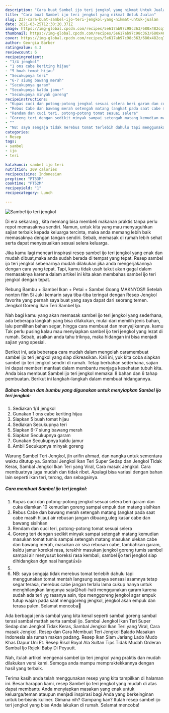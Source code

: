 ```yaml
---
description: "Cara buat Sambel ijo teri jengkol yang nikmat Untuk Jualan"
title: "Cara buat Sambel ijo teri jengkol yang nikmat Untuk Jualan"
slug: 237-cara-buat-sambel-ijo-teri-jengkol-yang-nikmat-untuk-jualan
date: 2021-03-25T12:30:20.371Z
image: https://img-global.cpcdn.com/recipes/5e617ab97c98c363/680x482cq70/sambel-ijo-teri-jengkol-foto-resep-utama.jpg
thumbnail: https://img-global.cpcdn.com/recipes/5e617ab97c98c363/680x482cq70/sambel-ijo-teri-jengkol-foto-resep-utama.jpg
cover: https://img-global.cpcdn.com/recipes/5e617ab97c98c363/680x482cq70/sambel-ijo-teri-jengkol-foto-resep-utama.jpg
author: Georgia Barber
ratingvalue: 4.3
reviewcount: 6
recipeingredient:
- "1/4 jengkol"
- "1 ons cabe keriting hijau"
- "5 buah tomat hijau"
- "Secukupnya teri"
- "6-7 siung bawang merah"
- "Secukupnya garam"
- "Secukupnya kaldu jamur"
- "Secukupnya minyak goreng"
recipeinstructions:
- "Kupas cuci dan potong-potong jengkol sesuai selera beri garam dan cuka diamkan 10 kemudian goreng sampai empuk dan matang sisihkan"
- "Rebus Cabe dan bawang merah setengah matang (angkat pada saat cabe masih hijau) air rebusan jangan dibuang,uleg kasar cabe dan bawang sisihkan"
- "Rendam dan cuci teri, potong-potong tomat sesuai selera"
- "Goreng teri dengan sedikit minyak sampai setengah matang kemudian masukan tomat tumis sampai setengah matang masukan ulekan cabe dan bawang merah, masukan air sisa rebusan cabe, tambahkan garam, kaldu jamur koreksi rasa, terakhir masukan jengkol goreng tumis sambel sampai air menyusut koreksi rasa kembali, sambel ijo teri jengkol siap dihidangkan dgn nasi hangat👍👍"
- ""
- "NB: saya sengaja tidak merebus tomat terlebih dahulu tapi menggunakan tomat mentah langsung supaya sensasi asamnya tetap segar terasa, merebus cabe jangan terlalu lama cukup hanya untuk menghilangkan langunya saja😊hati-hati menggunakan garam karena sudah ada teri yg rasanya asin, tips menggoreng jengkol agar empuk tutup wajan pada saat menggoreng jengkol, jengkol akan empuk dan terasa pulen. Selamat mencoba🙏"
categories:
- Resep
tags:
- sambel
- ijo
- teri

katakunci: sambel ijo teri 
nutrition: 209 calories
recipecuisine: Indonesian
preptime: "PT33M"
cooktime: "PT52M"
recipeyield: "1"
recipecategory: Lunch

---
```



![Sambel ijo teri jengkol](https://img-global.cpcdn.com/recipes/5e617ab97c98c363/680x482cq70/sambel-ijo-teri-jengkol-foto-resep-utama.jpg)

Di era  sekarang , kita memang bisa membeli makanan praktis tanpa perlu repot memasaknya sendiri. Namun, untuk kita yang mau menyuguhkan sajian terbaik kepada keluarga tercinta, maka anda memang lebih baik memasaknya dengan tangan sendiri. Sebab, memasak di rumah lebih sehat serta dapat menyesuaikan sesuai selera keluarga.

Jika kamu lagi mencari inspirasi resep sambel ijo teri jengkol yang enak dan mudah dibuat,maka anda sudah berada di tempat yang tepat. Resep sambel ijo teri jengkol  sebenarnya mudah dilakukan jika anda mengerjakannya dengan cara yang tepat. Tapi, kamu tidak usah takut akan gagal dalam memasaknya 
karena dalam artikel ini kita akan membahas sambel ijo teri jengkol dengan tepat.  

Rebung Bambu + Sambel Ikan + Petai + Sambel Goang MAKNYOS!! Setelah nonton film Si Juki kemarin saya tiba-tiba teringat dengan Resep Jengkol favorite yang pernah saya buat yang saya dapat dari seorang temen. Jengkol Goreng Ikan Teri Sambel Ijo.

Nah bagi kamu yang akan memasak sambel ijo teri jengkol yang sederhana, ada beberapa langkah yang bisa dilakukan, mulai dari memilih jenis bahan, lalu pemilihan bahan segar, hingga cara membuat dan menyajikannya. kamu Tak perlu pusing kalau mau menyiapkan sambel ijo teri jengkol yang lezat di rumah. Sebab, asalkan anda  tahu triknya, maka hidangan ini bisa menjadi sajian yang spesial.

Berikut ini, ada beberapa cara mudah dalam mengolah caramembuat sambel ijo teri jengkol yang siap dikreasikan. Kali ini, yuk kita coba siapkan sambel ijo teri jengkol sendiri di rumah. Tetap berbahan sederhana, sajian ini dapat memberi manfaat dalam membantu menjaga kesehatan tubuh kita. Anda bisa membuat Sambel ijo teri jengkol memakai 8 bahan dan 6 tahap pembuatan. Berikut ini langkah-langkah dalam membuat hidangannya.

<!--inarticleads1-->

##### Bahan-bahan dan bumbu yang digunakan untuk menyiapkan Sambel ijo teri jengkol:

1. Sediakan 1/4 jengkol
1. Gunakan 1 ons cabe keriting hijau
1. Siapkan 5 buah tomat hijau
1. Sediakan Secukupnya teri
1. Siapkan 6-7 siung bawang merah
1. Siapkan Secukupnya garam
1. Gunakan Secukupnya kaldu jamur
1. Ambil Secukupnya minyak goreng


Warung Sambel Teri Jengkol, jln arifin ahmad, dan nangka untuk sementara waktu ditutup ya. Sambal Jengkol Ikan Teri Super Sedap dan Jengkol Tidak Keras, Sambal Jengkol Ikan Teri yang Viral, Cara masak Jengkol. Cara membuatnya juga mudah dan tidak ribet. Apalagi bisa variasi dengan bahan lain seperti ikan teri, terong, dan sebagainya. 

<!--inarticleads2-->

##### Cara membuat Sambel ijo teri jengkol:

1. Kupas cuci dan potong-potong jengkol sesuai selera beri garam dan cuka diamkan 10 kemudian goreng sampai empuk dan matang sisihkan
1. Rebus Cabe dan bawang merah setengah matang (angkat pada saat cabe masih hijau) air rebusan jangan dibuang,uleg kasar cabe dan bawang sisihkan
1. Rendam dan cuci teri, potong-potong tomat sesuai selera
1. Goreng teri dengan sedikit minyak sampai setengah matang kemudian masukan tomat tumis sampai setengah matang masukan ulekan cabe dan bawang merah, masukan air sisa rebusan cabe, tambahkan garam, kaldu jamur koreksi rasa, terakhir masukan jengkol goreng tumis sambel sampai air menyusut koreksi rasa kembali, sambel ijo teri jengkol siap dihidangkan dgn nasi hangat👍👍
1. 
1. NB: saya sengaja tidak merebus tomat terlebih dahulu tapi menggunakan tomat mentah langsung supaya sensasi asamnya tetap segar terasa, merebus cabe jangan terlalu lama cukup hanya untuk menghilangkan langunya saja😊hati-hati menggunakan garam karena sudah ada teri yg rasanya asin, tips menggoreng jengkol agar empuk tutup wajan pada saat menggoreng jengkol, jengkol akan empuk dan terasa pulen. Selamat mencoba🙏


Ada berbagai jenis sambal yang kita kenal seperti sambal goreng sambal terasi sambal mattah serta sambal ijo. Sambal Jengkol Ikan Teri Super Sedap dan Jengkol Tidak Keras, Sambal Jengkol Ikan Teri yang Viral, Cara masak Jengkol. Resep dan Cara Membuat Teri Jengkol Balado Masakan Indonesia ala rumah makan padang. Resep Ikan Siam Jariang Lado Mudo Khas Dapur Uni Et. Resep Risol Royal Ala Sultan Tips Tidak Mudah Orderan Sambal Ijo Rejeki Baby Di Peyuutt. 

Nah, itulah artikel mengenai  sambel ijo teri jengkol  yang praktis dan mudah dilakukan versi kami. Semoga anda mampu mempraktekkannya dengan hasil yang terbaik. 

Terima kasih anda telah menggunakan resep yang kita tampilkan di halaman ini. Besar harapan kami, resep  Sambel ijo teri jengkol yang mudah di atas dapat membantu Anda menyiapkan masakan yang enak untuk keluarga/teman ataupun menjadi inspirasi bagi Anda yang berkeinginan untuk berbisnis kuliner. Gimana nih? Gampang kan? Itulah resep sambel ijo teri jengkol yang bisa Anda lakukan di rumah. Selamat mencoba!

